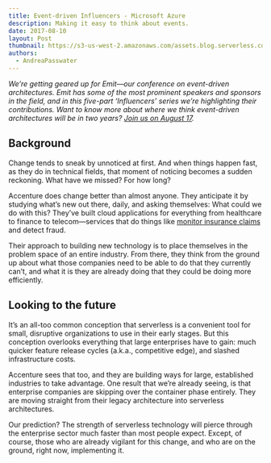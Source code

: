 ```yaml
---
title: Event-driven Influencers - Microsoft Azure
description: Making it easy to think about events.
date: 2017-08-10
layout: Post
thumbnail: https://s3-us-west-2.amazonaws.com/assets.blog.serverless.com/accenture-logo.jpg
authors:
  - AndreaPasswater
---
```


*We’re getting geared up for Emit—our conference on event-driven architectures. Emit has some of the most prominent speakers and sponsors in the field, and in this five-part ‘Influencers’ series we’re highlighting their contributions. Want to know more about where we think event-driven architectures will be in two years? [Join us on August 17](http://www.emitconference.com).*

## Background

Change tends to sneak by unnoticed at first. And when things happen fast, as they do in technical fields, that moment of noticing becomes a sudden reckoning. What have we missed? For how long?

Accenture does change better than almost anyone. They anticipate it by studying what’s new out there, daily, and asking themselves: What could we do with this? They’ve built cloud applications for everything from healthcare to finance to telecom—services that do things like [monitor insurance claims](https://www.accenture.com/us-en/success-avalon-healthcare-solutions) and detect fraud.

Their approach to building new technology is to place themselves in the problem space of an entire industry. From there, they think from the ground up about what those companies need to be able to do that they currently can’t, and what it is they are already doing that they could be doing more efficiently.

## Looking to the future

It’s an all-too common conception that serverless is a convenient tool for small, disruptive organizations to use in their early stages. But this conception overlooks everything that large enterprises have to gain: much quicker feature release cycles (a.k.a., competitive edge), and slashed infrastructure costs.

Accenture sees that too, and they are building ways for large, established industries to take advantage. One result that we’re already seeing, is that enterprise companies are skipping over the container phase entirely. They are moving straight from their legacy architecture into serverless architectures.

Our prediction? The strength of serverless technology will pierce through the enterprise sector much faster than most people expect. Except, of course, those who are already vigilant for this change, and who are on the ground, right now, implementing it.

